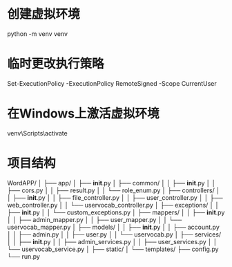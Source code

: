 # 创建虚拟环境
python -m venv venv

# 临时更改执行策略
Set-ExecutionPolicy -ExecutionPolicy RemoteSigned -Scope CurrentUser

# 在Windows上激活虚拟环境
venv\Scripts\activate

# 项目结构
WordAPP/
│
├── app/
│   ├── __init__.py
│   ├── common/
│   │       ├──  __init__.py
│   │       ├──  cors.py
│   │       ├──  result.py
│   │       └──  role_enum.py
│   ├── controllers/
│   │       ├──  __init__.py
│   │       ├──  file_controller.py
│   │       ├──  user_controller.py
│   │       ├──  web_controller.py
│   │       └──  uservocab_controller.py
│   ├── exceptions/
│   │       ├──  __init__.py
│   │       └──  custom_exceptions.py
│   ├── mappers/
│   │       ├──  __init__.py
│   │       ├──  admin_mapper.py
│   │       ├──  user_mapper.py
│   │       └──  uservocab_mapper.py
│   ├── models/
│   │       ├──  __init__.py
│   │       ├──  account.py
│   │       ├──  admin.py
│   │       ├──  user.py
│   │       └──  uservocab.py
│   ├── services/
│   │       ├──  __init__.py
│   │       ├──  admin_services.py
│   │       ├──  user_services.py
│   │       └──  uservocab_service.py
│   ├── static/
│   └── templates/
├── config.py
└── run.py